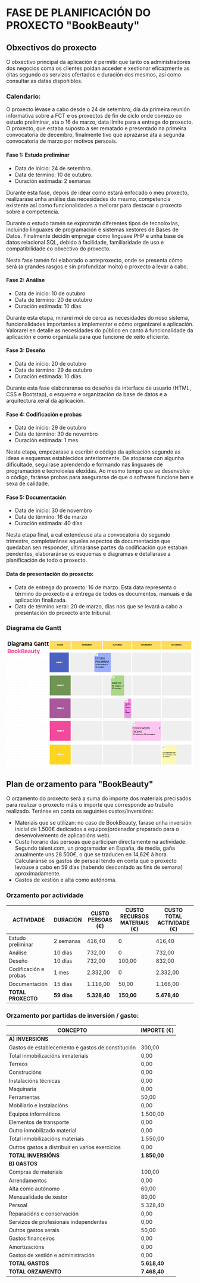 # FASE DE PLANIFICACIÓN DO PROXECTO "BookBeauty"

## Obxectivos do proxecto
O obxectivo principal da aplicación é permitir que tanto os administradores dos negocios coma os clientes poidan acceder e xestionar eficazmente as citas segundo os servizos ofertados e duración dos mesmos, así como consultar as datas dispoñibles.

### Calendario:

O proxecto lévase a cabo desde  o 24 de setembro, día da primeira reunión informativa sobre a FCT e os proxectos de fin de ciclo onde comezo co estudo preliminar, ata o 16 de marzo, data límite para a entrega do proxecto. O proxecto, que estaba suposto a ser rematado e presentado na primeira convocatoria de decembro, finalmente tivo que aprazarse ata a segunda convocatoria de marzo por motivos persoais.

#### Fase 1: Estudo preliminar

- Data de inicio: 24 de setembro.
- Data de término: 10 de outubro.
- Duración estimada: 2 semanas

Durante esta fase, depois de idear como estará enfocado o meu proxecto, realizarase unha análise das necesidades do mesmo, competencia existente así como funcionalidades a mellorar para destacar o proxecto sobre a competencia.

Durante o estudo tamén se exprorarán diferentes tipos de tecnoloxías, incluíndo linguaxes de programación e sistemas xestores de Bases de Datos. Finalmente decidín empregar como linguaxe PHP e unha base de datos relacional SQL, debido á facilidade, familiaridade de uso e compatibilidade co obxectivo do proxecto. 

Nesta fase tamén foi elaborado o anteproxecto, onde se presenta cómo será (a grandes rasgos e sin profundizar moito) o proxecto a levar a cabo.

#### Fase 2: Análise

- Data de inicio: 10 de outubro
- Data de término: 20 de outubro
- Duración estimada: 10 días

Durante esta etapa, mirarei moi de cerca as necesidades do noso sistema, funcionalidades importantes a implementar e cómo organizarei a aplicación. Valorarei en detalle as necesidades do público en canto á funcionalidade da aplicación e como organizala para que funcione de xeito eficiente. 

#### Fase 3: Deseño

- Data de inicio: 20 de outubro
- Data de término: 29 de outubro 
- Duración estimada: 10 días

Durante esta  fase elaboraranse os deseños da interface de usuario (HTML, CSS e Bootstap), o esquema e organización da base de datos e a arquitectura xeral da aplicación.


#### Fase 4: Codificación e probas

- Data de inicio:  29 de outubro
- Data de término: 30 de novembro
- Duración estimada: 1 mes

Nesta etapa, empezarase a escribir o código da aplicación segundo as ideas e esquemas establecidos anteriormente. De atoparse con algunha dificultade, seguirase aprendendo e formando nas linguaxes de programación e tecnoloxías elexidas. Ao mesmo tempo que se desenvolve o código, faránse probas para asegurarse de que o software funcione ben e sexa de calidade.

#### Fase 5: Documentación

- Data de inicio:  30 de novembro
- Data de término: 16 de marzo
- Duración estimada: 40 días

Nesta etapa final, a cal extendeuse ata a convocatoria do segundo trimestre, completaránse aqueles aspectos da documentación que quedaban sen responder, ultimaránse partes da codificación que estaban pendentes, elaboraránse os esquemas e diagramas e detallarase a planificación de todo o proxecto.

#### Data de presentación do proxecto:

- Data de entrega do proxecto: 16 de marzo. Esta data representa o término do proxecto e a entrega de todos os documentos, manuais e da aplicación finalizada.
- Data de término xeral: 20 de marzo, días nos que se levará a cabo a presentación do proxecto ante tribunal.


### Diagrama de Gantt
![Diagrama de Gantt](../img/diagramaGantt.PNG)

## Plan de orzamento para "BookBeauty"
O orzamento do proxecto será a suma do importe dos materiais precisados para realizar o proxecto máis o importe que corresponde ao traballo realizado. Teránse en conta os seguintes custos/inversións:

- Materiais que se utilizan: no caso de BookBeauty, farase unha inversión inicial de 1.500€ dedicados a equipos(ordenador preparado para o desenvolvemento de aplicacións web).
- Custo horario das persoas que participan directamente na actividade: Segundo talent.com, un programador en España, de media, gaña anualmente uns 28.500€, o que se traducen en 14,62€ á hora. Calcularánse os gastos de persoal tendo en conta que o proxecto levouse a cabo en 59 días (habendo descontado as fins de semana) aproximadamente.
- Gastos de xestión e alta como autónoma.



### Orzamento por actividade

| **ACTIVIDADE**                      | **DURACIÓN**    | **CUSTO PERSOAS** (€) | **CUSTO RECURSOS MATERIAIS** (€) | **CUSTO TOTAL ACTIVIDADE** (€) |
|-------------------------------------|-----------------|-----------------------|---------------------------------|--------------------------------|
| Estudo preliminar                   | 2 semanas       | 416,40                | 0                               | 416,40                         |
| Análise                             | 10 días         | 732,00                | 0                               | 732,00                         |
| Deseño                              | 10 días         | 732,00                | 100,00                          | 832,00                         |
| Codificación e probas               | 1 mes           | 2.332,00              | 0                               | 2.332,00                       |
| Documentación                       | 15 días         | 1.116,00              | 50,00                           | 1.166,00                       |
| **TOTAL PROXECTO**                   | **59 días**     | **5.328,40**          | **150,00**                      | **5.478,40**                   |

### Orzamento por partidas de inversión / gasto:

| **CONCEPTO**                               | **IMPORTE (€)**    |
|--------------------------------------------|--------------------|
| **A) INVERSIÓNS**                          |                    |
| Gastos de establecemento e gastos de constitución | 300,00             |
| Total inmobilizacións inmateriais          | 0,00               |
| Terreos                                    | 0,00               |
| Construcións                               | 0,00               |
| Instalacións técnicas                      | 0,00               |
| Maquinaria                                  | 0,00               |
| Ferramentas                                 | 50,00              |
| Mobiliario e instalacións                  | 0,00               |
| Equipos informáticos                       | 1.500,00           |
| Elementos de transporte                    | 0,00               |
| Outro inmobilizado material                | 0,00               |
| Total inmobilizacións materiais            | 1.550,00           |
| Outros gastos a distribuír en varios exercicios | 0,00             |
| **TOTAL INVERSIÓNS**                       | **1.850,00**       |
| **B) GASTOS**                              |                    |
| Compras de materiais                       | 100,00             |
| Arrendamentos                              | 0,00               |
| Alta como autónomo                        | 60,00              |
| Mensualidade de xestor                    | 80,00              |
| Persoal                                    | 5.328,40           |
| Reparacións e conservación                 | 0,00               |
| Servizos de profesionais independentes     | 0,00               |
| Outros gastos xerais                       | 50,00              |
| Gastos financeiros                         | 0,00               |
| Amortizacións                              | 0,00               |
| Gastos de xestión e administración         | 0,00               |
| **TOTAL GASTOS**                           | **5.618,40**       |
| **TOTAL ORZAMENTO**                       | **7.468,40**       |